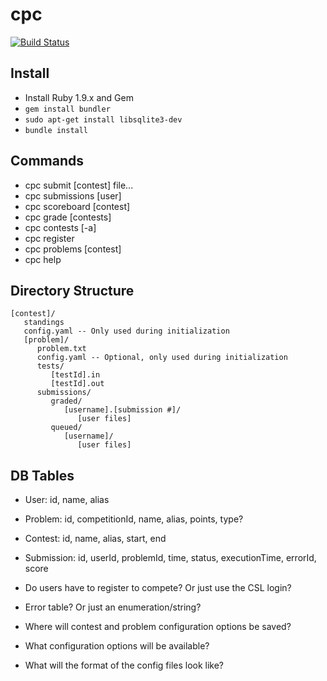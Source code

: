 # cpc
[![Build Status](https://travis-ci.org/CPLUG/cpc.png)](https://travis-ci.org/CPLUG/cpc)

## Install

* Install Ruby 1.9.x and Gem
* `gem install bundler`
* `sudo apt-get install libsqlite3-dev`
* `bundle install`

## Commands
* cpc submit [contest] file...
* cpc submissions [user]
* cpc scoreboard [contest]
* cpc grade [contests]
* cpc contests [-a]
* cpc register
* cpc problems [contest]
* cpc help

## Directory Structure
```
[contest]/
   standings
   config.yaml -- Only used during initialization
   [problem]/
      problem.txt
      config.yaml -- Optional, only used during initialization
      tests/
         [testId].in
         [testId].out
      submissions/
         graded/
            [username].[submission #]/
               [user files]
         queued/
            [username]/
               [user files]

```


## DB Tables
* User: id, name, alias
* Problem: id, competitionId, name, alias, points, type?
* Contest: id, name, alias, start, end
* Submission: id, userId, problemId, time, status, executionTime, errorId, score


* Do users have to register to compete? Or just use the CSL login?
* Error table? Or just an enumeration/string?
* Where will contest and problem configuration options be saved?
* What configuration options will be available?
* What will the format of the config files look like?
